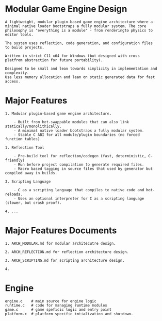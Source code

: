 # Modular Game Engine Design

	A lightweight, modular plugin-based game engine architecture where a minimal native loader bootstraps a fully modular system. The core philosophy is "everything is a module" - from renderingto physics to editor tools.
	
	The system uses reflection, code generation, and configuration files to build projects.
	
	Written in strict C11 x64 for Windows (but designed with cross platfrom abstraction for future portability).
	
	Designed to be small and lean towards simplicity in implementation and complexity.
	Use less memory allocation and lean on static generated data for fast access.
	
# Major Features

	1. Modular plugin-based game engine architecture.
	
		- Built from hot-swappable modules that can also link statically/monolithically.
		- A minimal native loader bootstraps a fully modular system.
		- Stable C ABI for all module/plugin boundaries (no forced function tables)
	
	1. Reflection Tool
	
		- Pre-build tool for reflection/codegen (fast, deterministic, C-friendly)		
		- Run before project compilation to generate required files.
		- Macro based tagging in source files that used by generator but compiled away in builds.
	
	3. Scripting Language
	
		- C as a scripting language that compiles to native code and hot-reloads.
		- Uses an optional interpreter for C as a scripting language (slower, but crash proof).
	
	4. ...
	
	
# Major Features Documents

	1. ARCH_MODULAR.md for modular architecutre design.
	
	2. ARCH_REFLECTION.md for reflection architecture design.
	
	3. ARCH_SCRIPTING.md for scripting architecture design.
	
	4. 
	
	
# Engine 

	engine.c 	# main source for engine logic
	runtime.c 	# code for managing runtime modules 
	game.c 		# game speficic logic and entry point
	platform.c 	# platform specific intialization and shutdown.
	
